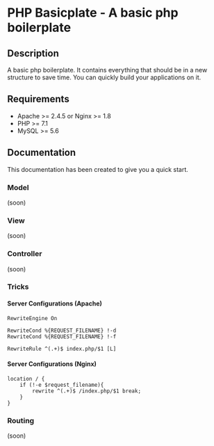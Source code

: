 # PHP Basicplate - A basic php boilerplate

## Description
A basic php boilerplate. It contains everything that should be in a new structure to save time. You can quickly build your applications on it.

## Requirements
- Apache >= 2.4.5 or Nginx >= 1.8
- PHP >= 7.1
- MySQL >= 5.6

## Documentation
This documentation has been created to give you a quick start.

### Model
(soon)

### View
(soon)

### Controller
(soon)

### Tricks

#### Server Configurations (Apache)
```htaccess
RewriteEngine On

RewriteCond %{REQUEST_FILENAME} !-d
RewriteCond %{REQUEST_FILENAME} !-f

RewriteRule ^(.+)$ index.php/$1 [L]
```

#### Server Configurations (Nginx)
```nginx_conf
location / {
	if (!-e $request_filename){
		rewrite ^(.+)$ /index.php/$1 break;
	}
}
```
### Routing
(soon)